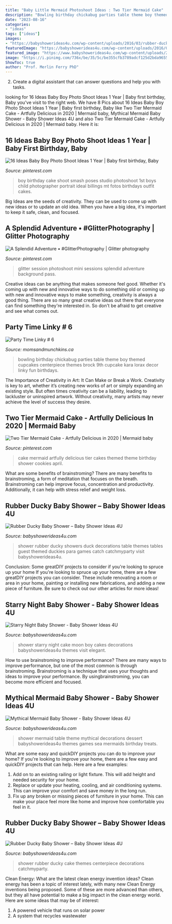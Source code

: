 ```yaml
---
title: "Baby Little Mermaid Photoshoot Ideas : Two Tier Mermaid Cake"
description: "Bowling birthday chickabug parties table theme boy themed cupcakes centerpiece themes brock 9th cupcake kara lorax decor linky fun birthdays"
date: "2023-08-16"
categories:
- "ideas"
tags: ["ideas"]
images:
- "https://babyshowerideas4u.com/wp-content/uploads/2016/03/rubber-ducky-baby-shower-guest-tables.jpeg"
featuredImage: "https://babyshowerideas4u.com/wp-content/uploads/2016/03/rubber-ducky-baby-shower-guest-tables.jpeg"
featured_image: "https://www.babyshowerideas4u.com/wp-content/uploads/2016/06/Mythical-Mermaid-Baby-Shower-Dessert-Table.jpg"
image: "https://i.pinimg.com/736x/be/35/5c/be355cfb3789adcf125d2bda9655f392.jpg"
ShowToc: true
author: "Prof. Merlin Ferry PhD"
---
```



2. Create a digital assistant that can answer questions and help you with tasks.

	

		
looking for 16 Ideas Baby Boy Photo Shoot Ideas 1 Year | Baby first birthday, Baby you've visit to the right web. We have 8 Pics about 16 Ideas Baby Boy Photo Shoot Ideas 1 Year | Baby first birthday, Baby like Two Tier Mermaid Cake - Artfully Delicious in 2020 | Mermaid baby, Mythical Mermaid Baby Shower - Baby Shower Ideas 4U and also Two Tier Mermaid Cake - Artfully Delicious in 2020 | Mermaid baby. Here it is:
		
    
## 16 Ideas Baby Boy Photo Shoot Ideas 1 Year | Baby First Birthday, Baby

<img loading=lazy src="https://i.pinimg.com/736x/62/2a/fe/622afe0245faac05a86c3e4777c71b7b.jpg" onerror="this.onerror=null;this.src='https://tse4.mm.bing.net/th?id=OIP.t7_rsdEzDgt32Z__3BcXtgAAAA&amp;pid=15.1';" alt="16 Ideas Baby Boy Photo Shoot Ideas 1 Year | Baby first birthday, Baby">

_Source: pinterest.com_

>boy birthday cake shoot smash poses studio photoshoot 1st boys child photographer portrait ideal billings mt fotos birthdays outfit cakes. 

	

Big Ideas are the seeds of creativity. They can be used to come up with new ideas or to update an old idea. When you have a big idea, it's important to keep it safe, clean, and focused.

    
## A Splendid Adventure • #GlitterPhotography | Glitter Photography

<img loading=lazy src="https://i.pinimg.com/736x/a9/6b/5a/a96b5a585cce49ad83c4a6bfd8977044.jpg" onerror="this.onerror=null;this.src='https://tse3.mm.bing.net/th?id=OIP.HFAMp0Xb4FudYFcn3EgOyQHaLH&amp;pid=15.1';" alt="A Splendid Adventure • #GlitterPhotography | Glitter photography">

_Source: pinterest.com_

>glitter session photoshoot mini sessions splendid adventure background pass. 

	

Creative ideas can be anything that makes someone feel good. Whether it's coming up with new and innovative ways to do something old or coming up with new and innovative ways to make something, creativity is always a good thing. There are so many great creative ideas out there that everyone can find something they're interested in. So don't be afraid to get creative and see what comes out.

    
## Party Time Linky # 6

<img loading=lazy src="http://www.momsandmunchkins.ca/wp-content/uploads/2013/09/Bowling_party_Chickabug_1.jpg" onerror="this.onerror=null;this.src='https://tse3.mm.bing.net/th?id=OIP.hR5mS9yT2hEH28UrDGZm3QAAAA&amp;pid=15.1';" alt="Party Time Linky # 6">

_Source: momsandmunchkins.ca_

>bowling birthday chickabug parties table theme boy themed cupcakes centerpiece themes brock 9th cupcake kara lorax decor linky fun birthdays. 

	

The Importance of Creativity in Art: It Can Make or Break a Work.
Creativity is key to art, whether it’s creating new works of art or simply expanding an existing style. But often times creativity can be a liability, leading to lackluster or uninspired artwork. Without creativity, many artists may never achieve the level of success they desire.

    
## Two Tier Mermaid Cake - Artfully Delicious In 2020 | Mermaid Baby

<img loading=lazy src="https://i.pinimg.com/736x/be/35/5c/be355cfb3789adcf125d2bda9655f392.jpg" onerror="this.onerror=null;this.src='https://tse4.mm.bing.net/th?id=OIP.ZL8S3qRaptzUJ50i1BVPBAHaNL&amp;pid=15.1';" alt="Two Tier Mermaid Cake - Artfully Delicious in 2020 | Mermaid baby">

_Source: pinterest.com_

>cake mermaid artfully delicious tier cakes themed theme birthday shower cookies april. 

	

What are some benefits of brainstroming?
There are many benefits to brainstroming, a form of meditation that focuses on the breath. Brainstroming can help improve focus, concentration and productivity. Additionally, it can help with stress relief and weight loss.

    
## Rubber Ducky Baby Shower – Baby Shower Ideas 4U

<img loading=lazy src="https://babyshowerideas4u.com/wp-content/uploads/2016/03/rubber-ducky-baby-shower-guest-tables.jpeg" onerror="this.onerror=null;this.src='https://tse2.mm.bing.net/th?id=OIP.289a7_XCCaP07XdNw-LJjwHaHD&amp;pid=15.1';" alt="Rubber Ducky Baby Shower – Baby Shower Ideas 4U">

_Source: babyshowerideas4u.com_

>shower rubber ducky showers duck decorations table themes tables guest themed duckies para games catch catchmyparty visit babyshowerideas4u. 

	

Conclusion: Some greatDIY projects to consider if you're looking to spruce up your home
If you're looking to spruce up your home, there are a few greatDIY projects you can consider. These include renovating a room or area in your home, painting or installing new fabrications, and adding a new piece of furniture. Be sure to check out our other articles for more ideas!

    
## Starry Night Baby Shower - Baby Shower Ideas 4U

<img loading=lazy src="https://babyshowerideas4u.com/wp-content/uploads/2016/09/Starry-Night-Baby-Shower-Cake-600x800.jpg" onerror="this.onerror=null;this.src='https://tse3.mm.bing.net/th?id=OIP.qpnX81SJFP4du5iKkWZytgHaJ4&amp;pid=15.1';" alt="Starry Night Baby Shower - Baby Shower Ideas 4U">

_Source: babyshowerideas4u.com_

>shower starry night cake moon boy cakes decorations babyshowerideas4u themes visit elegant. 

	

How to use brainstroming to improve performance?
There are many ways to improve performance, but one of the most common is through brainstroming. Brainstroming is a technique that uses your thoughts and ideas to improve your performance. By usingbrainstroming, you can become more efficient and focused.

    
## Mythical Mermaid Baby Shower - Baby Shower Ideas 4U

<img loading=lazy src="https://www.babyshowerideas4u.com/wp-content/uploads/2016/06/Mythical-Mermaid-Baby-Shower-Dessert-Table.jpg" onerror="this.onerror=null;this.src='https://tse2.mm.bing.net/th?id=OIP.urf5nUWquCP-2e8_SPPmjwHaJ9&amp;pid=15.1';" alt="Mythical Mermaid Baby Shower - Baby Shower Ideas 4U">

_Source: babyshowerideas4u.com_

>shower mermaid table theme mythical decorations dessert babyshowerideas4u themes games sea mermaids birthday treats. 

	

What are some easy and quickDIY projects you can do to improve your home?
If you're looking to improve your home, there are a few easy and quickDIY projects that can help. Here are a few examples: 
1. Add on to an existing railing or light fixture. This will add height and needed security for your home.
2. Replace or update your heating, cooling, and air conditioning systems. This can improve your comfort and save money in the long run.
3. Fix up any broken or missing pieces of furniture in your home. This can make your place feel more like home and improve how comfortable you feel in it.

    
## Rubber Ducky Baby Shower – Baby Shower Ideas 4U

<img loading=lazy src="https://babyshowerideas4u.com/wp-content/uploads/2016/03/rubber-ducky-baby-shower-centerpiece-cake.jpeg" onerror="this.onerror=null;this.src='https://tse2.mm.bing.net/th?id=OIP._WmVU9VapLqs7fp-1SEEhgHaJ4&amp;pid=15.1';" alt="Rubber Ducky Baby Shower – Baby Shower Ideas 4U">

_Source: babyshowerideas4u.com_

>shower rubber ducky cake themes centerpiece decorations catchmyparty. 

	

Clean Energy: What are the latest clean energy invention ideas?
Clean energy has been a topic of interest lately, with many new Clean Energy inventions being proposed. Some of these are more advanced than others, but they all have potential to make a big impact in the clean energy world. Here are some ideas that may be of interest: 
1. A powered vehicle that runs on solar power 
2. A system that recycles wastewater 

